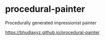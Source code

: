 # procedural-painter
Procedurally generated impressionist painter

https://bhudiaxyz.github.io/procedural-painter
